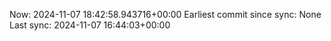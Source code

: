 Now: 2024-11-07 18:42:58.943716+00:00 Earliest commit since sync: None Last sync: 2024-11-07 16:44:03+00:00
